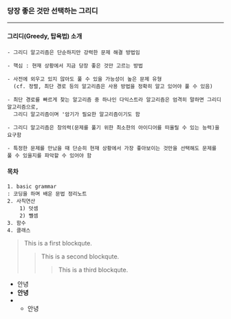 ### 당장 좋은 것만 선택하는 그리디
----------------------------------------------------------------------------------------------------------------------------------------------------------------------------------------------------------------  
#### 그리디(Greedy, 탑욕법) 소개
	- 그리디 알고리즘은 단순하지만 강력한 문제 해결 방법임
	
	- 핵심 : 현재 상황에서 지금 당장 좋은 것만 고르는 방법
	
	- 사전에 외우고 있지 않아도 풀 수 있을 가능성이 높은 문제 유형
	  (cf. 정렬, 최단 경로 등의 알고리즘은 사용 방법을 정확히 알고 있어야 풀 수 있음)
	  
	- 최단 경로를 빠르게 찾는 알고리즘 중 하나인 다익스트라 알고리즘은 엄격히 말하면 그리디 알고리즘으로,
	  그리디 알고리즘이며 '암기가 필요한 알고리즘이기도 함
	  
	- 그리디 알고리즘은 창의력(문제를 풀기 위한 최소한의 아이디어를 떠올릴 수 있는 능력)을 요구함
	
	- 특정한 문제를 만났을 때 단순히 현재 상황에서 가장 좋아보이는 것만을 선택해도 문제를 풀 수 있을지를 파악할 수 있어야 함
















#### 목차
	1. basic grammar
	: 코딩을 하며 배운 문법 정리노트
	2. 사칙연산
		1) 덧셈
		2) 뺄셈
	3. 함수
	4. 클래스  
  
> This is a first blockqute.  
>	> This is a second blockqute.  
>	>	> This is a third blockqute.  
- 안녕
- **안녕**
-   - 안녕
